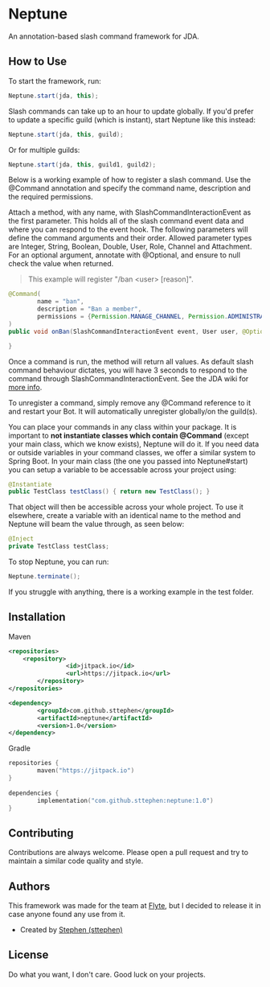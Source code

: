 
# Neptune

An annotation-based slash command framework for JDA.

## How to Use

To start the framework, run:

```java
Neptune.start(jda, this);
```

Slash commands can take up to an hour to update globally. If you'd prefer to update a specific guild (which is instant), start Neptune like this instead:

```java
Neptune.start(jda, this, guild);
```
Or for multiple guilds:
```java
Neptune.start(jda, this, guild1, guild2);
```

Below is a working example of how to register a slash command. Use the @Command annotation and specify the command name, description and the required permissions.

Attach a method, with any name, with SlashCommandInteractionEvent as the first parameter. This holds all of the slash command event data and where you can respond to the event hook. The following parameters will define the command arguments and their order. Allowed parameter types are Integer, String, Boolean, Double, User, Role, Channel and Attachment. For an optional argument, annotate with @Optional, and ensure to null check the value when returned.

> This example will register "/ban &lt;user> [reason]".

```java
@Command(
        name = "ban",
        description = "Ban a member",
        permissions = {Permission.MANAGE_CHANNEL, Permission.ADMINISTRATOR}
)
public void onBan(SlashCommandInteractionEvent event, User user, @Optional String reason) {

}
```
Once a command is run, the method will return all values. As default slash command behaviour dictates, you will have 3 seconds to respond to the command through SlashCommandInteractionEvent. See the JDA wiki for [more info](https://github.com/DV8FromTheWorld/JDA/wiki/Interactions).

To unregister a command, simply remove any @Command reference to it and restart your Bot. It will automatically unregister globally/on the guild(s).

You can place your commands in any class within your package. It is important to **not instantiate classes which contain @Command** (except your main class, which we know exists), Neptune will do it. If you need data or outside variables in your command classes, we offer a similar system to Spring Boot. In your main class (the one you passed into Neptune#start) you can setup a variable to be accessable across your project using:

```java
@Instantiate
public TestClass testClass() { return new TestClass(); }
```
That object will then be accessible across your whole project. To use it elsewhere, create a variable with an identical name to the method and Neptune will beam the value through, as seen below:
```java
@Inject
private TestClass testClass;
```

To stop Neptune, you can run:
```java
Neptune.terminate();
```

If you struggle with anything, there is a working example in the test folder.

## Installation

Maven  
```xml
<repositories>
	<repository>
                <id>jitpack.io</id>
                <url>https://jitpack.io</url>
        </repository>
</repositories>
```  
```xml
<dependency>
        <groupId>com.github.sttephen</groupId>
        <artifactId>neptune</artifactId>
        <version>1.0</version>
</dependency>
```

Gradle
```kt
repositories {
        maven("https://jitpack.io")
}
        
dependencies {
        implementation("com.github.sttephen:neptune:1.0")
}
```  

## Contributing

Contributions are always welcome. Please open a pull request and try to maintain a similar code quality and style.


## Authors

This framework was made for the team at [Flyte](https://flyte.gg), but I decided to release it in case anyone found any use from it.



- Created by [Stephen (sttephen)](https://www.github.com/sttephen)


## License

Do what you want, I don't care. Good luck on your projects.
